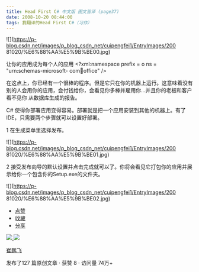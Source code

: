 ```yaml
---
title: Head First C# 中文版 图文皆译 (page37)
date: 2008-10-20 08:44:00
tags: 我翻译的Head First C#（习作）
---
```

![](https://p-blog.csdn.net/images/p_blog_csdn_net/cuipengfei1/EntryImages/200
81020/%E6%88%AA%E5%9B%BE00.jpg)

让你的应用成为每个人的应用  <?xml:namespace prefix = o ns = "urn:schemas-microsoft-
com:office:office" />

在这点上，你已经有一个很棒的程序。但是它只在你的机器上运行。这意味着没有别的人会用你的应用，会付钱给你，会看见你多棒并雇用你...并且你的老板和客户看不见你
从数据库生成的报告。

C#  使得你部署应用变得容易。部署就是把一个应用安装到其他的机器上。有了IDE，只需要两个步骤就可以设置好部署。

1  在生成菜单里选择发布。

![](https://p-blog.csdn.net/images/p_blog_csdn_net/cuipengfei1/EntryImages/200
81020/%E6%88%AA%E5%9B%BE01.jpg)

2  接受发布向导的默认设置并点击完成就可以了。你将会看见它打包你的应用并展示给你一个包含你的Setup.exe的文件夹。

![](https://p-blog.csdn.net/images/p_blog_csdn_net/cuipengfei1/EntryImages/200
81020/%E6%88%AA%E5%9B%BE02.jpg)

  * [ 点赞  ](javascript:;)
  * [ 收藏  ](javascript:;)
  * [ 分享 ](javascript:;)

[ ![](https://profile.csdnimg.cn/5/2/5/3_cuipengfei1)
![](https://g.csdnimg.cn/static/user-reg-year/1x/11.png)
](https://blog.csdn.net/cuipengfei1)

[ 崔鹏飞 ](https://blog.csdn.net/cuipengfei1)

发布了127 篇原创文章  ·  获赞 8  ·  访问量 74万+

